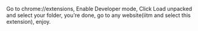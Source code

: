 Go to chrome://extensions,
Enable Developer mode,
Click Load unpacked and select your folder,
you're done,
go to any website(iitm and select this extension),
enjoy.
